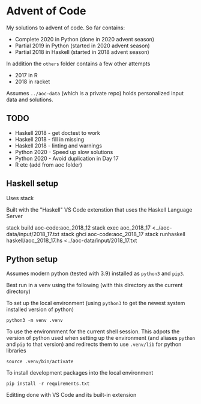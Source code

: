 # Advent of Code

My solutions to advent of code. So far contains:

 * Complete 2020 in Python (done in 2020 advent season)
 * Partial 2019 in Python (started in 2020 advent season)
 * Partial 2018 in Haskell (started in 2018 advent season)

 In addition the `others` folder contains a few other attempts
 * 2017 in R
 * 2018 in racket

Assumes `../aoc-data` (which is a private repo) holds personalized input data and solutions.


## TODO

- Haskell 2018 - get doctest to work
- Haskell 2018 - fill in missing
- Haskell 2018 - linting and warnings
- Python 2020 - Speed up slow solutions
- Python 2020 - Avoid duplication in Day 17
- R etc (add from aoc folder)

## Haskell setup

Uses stack

Built with the "Haskell" VS Code extenstion that uses the Haskell Language Server

stack build aoc-code:aoc_2018_12
stack exec aoc_2018_17 <../aoc-data/input/2018_17.txt
stack ghci aoc-code:aoc_2018_17
stack runhaskell haskell/aoc_2018_17.hs <../aoc-data/input/2018_17.txt

## Python setup

Assumes modern python (tested with 3.9) installed as `python3` and `pip3`.

Best run in a venv using the following (with this directory as the current directory)

To set up the local environment (using `python3` to get the newest system installed version
of python)

```{sh}
python3 -m venv .venv
```

To use the environnment for the current shell session. This adpots the version of python used
when setting up the environment (and aliases `python` and `pip` to that version) and redirects
them to use `.venv/lib` for python libraries

```{sh}
source .venv/bin/activate
```

To install development packages into the local environment

```{sh}
pip install -r requirements.txt
```

Editting done with VS Code and its built-in extension



